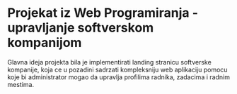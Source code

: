 # Projekat iz Web Programiranja - upravljanje softverskom kompanijom

Glavna ideja projekta bila je implementirati landing stranicu softverske kompanije, koja ce u pozadini sadrzati kompleksniju web aplikaciju pomocu koje bi administrator mogao da upravlja profilima radnika, zadacima i radnim mestima. 
